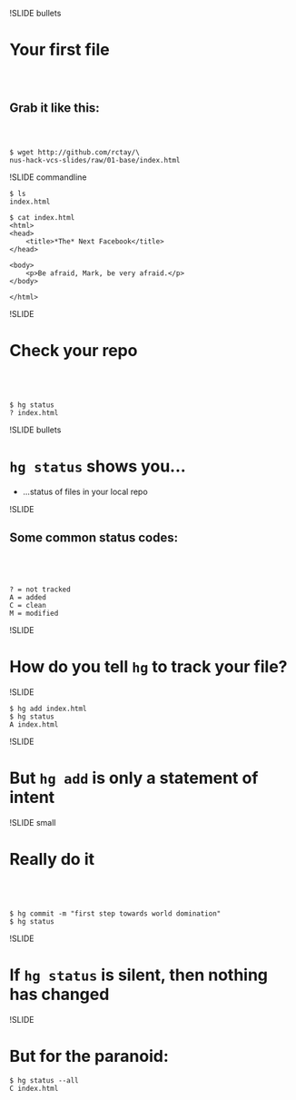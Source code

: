 !SLIDE bullets

# Your first file

### <br />

## Grab it like this:

### <br />

	$ wget http://github.com/rctay/\
	nus-hack-vcs-slides/raw/01-base/index.html

!SLIDE commandline

	$ ls
	index.html

	$ cat index.html
	<html>
	<head>
		<title>*The* Next Facebook</title>
	</head>

	<body>
		<p>Be afraid, Mark, be very afraid.</p>
	</body>

	</html>

!SLIDE

# Check your repo

## <br />

	$ hg status
	? index.html

!SLIDE bullets

# `hg status` shows you...
- ...status of files in your local repo

!SLIDE

## Some common status codes:

## <br />

	? = not tracked
	A = added
	C = clean
	M = modified

!SLIDE

# How do you tell `hg` to track your file?

!SLIDE

	$ hg add index.html
	$ hg status
	A index.html

!SLIDE

# But `hg add` is only a statement of intent

!SLIDE small

# Really do it

## <br />

	$ hg commit -m "first step towards world domination"
	$ hg status

!SLIDE

# If `hg status` is silent, then nothing has changed

!SLIDE

# But for the paranoid:

	$ hg status --all
	C index.html
